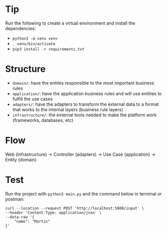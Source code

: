 # Tip
Run the following to create a virtual environment and install the dependencies:
- `python3 -m venv venv`
- `. venv/bin/activate`
- `pip3 install -r requirements.txt`

# Structure
- `domain/`: have the entites responsible to the most important business rules
- `application/`: have the application business rules and will use entities to fulfill the use cases
- `adapters/`: have the adapters to transform the external data to a format that works to the internal layers (business rule layers)
- `infrastructure/`: the external tools needed to make the platform work (frameworks, databases, etc)

# Flow
Web (infrastructure) -> Controller (adapters) -> Use Case (application) -> Entity (domain)

# Test
Run the project with `python3 main.py` and the command below in terminal or postman:
```
curl --location --request POST 'http://localhost:5000/input' \
--header 'Content-Type: application/json' \
--data-raw '{
    "name": "Martin"
}'
```